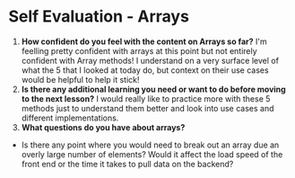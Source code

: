 # Self Evaluation - Arrays
1. **How confident do you feel with the content on Arrays so far?** I'm feelling pretty confident with arrays at this point but not entirely confident with Array methods! I understand on a very surface level of what the 5 that I looked at today do, but context on their use cases would be helpful to help it stick! 
1. **Is there any additional learning you need or want to do before moving to the next lesson?** I would really like to practice more with these 5 methods just to understand them better and look into use cases and different implementations. 
1. **What questions do you have about arrays?**
- Is there any point where you would need to break out an array due an overly large number of elements? Would it affect the load speed of the front end or the time it takes to pull data on the backend? 